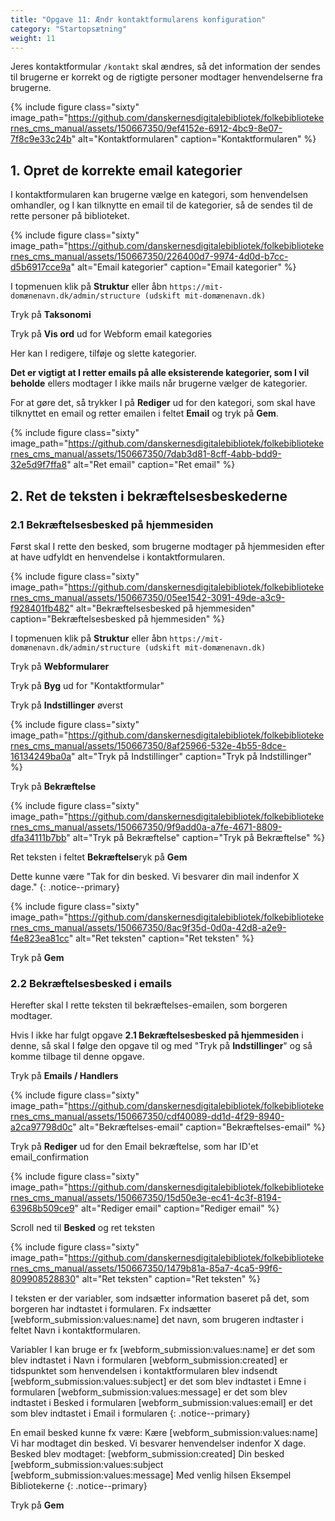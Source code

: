 ```yaml
---
title: "Opgave 11: Ændr kontaktformularens konfiguration"
category: "Startopsætning"
weight: 11
---
```

Jeres kontaktformular `/kontakt` skal ændres, så det information der sendes til brugerne er korrekt og de rigtigte personer modtager henvendelserne fra brugerne.

{% include figure class="sixty" image_path="https://github.com/danskernesdigitalebibliotek/folkebibliotekernes_cms_manual/assets/150667350/9ef4152e-6912-4bc9-8e07-7f8c9e33c24b" alt="Kontaktformularen" caption="Kontaktformularen" %}

## 1. Opret de korrekte email kategorier
I kontaktformularen kan brugerne vælge en kategori, som henvendelsen omhandler, og I kan tilknytte en email til de kategorier, så de sendes til de rette personer på biblioteket.

{% include figure class="sixty" image_path="https://github.com/danskernesdigitalebibliotek/folkebibliotekernes_cms_manual/assets/150667350/226400d7-9974-4d0d-b7cc-d5b6917cce9a" alt="Email kategorier" caption="Email kategorier" %}

I topmenuen klik på **Struktur** eller åbn `https://mit-domænenavn.dk/admin/structure (udskift mit-domænenavn.dk)`

Tryk på **Taksonomi**

Tryk på **Vis ord** ud for Webform email kategories

Her kan I redigere, tilføje og slette kategorier. 

**Det er vigtigt at I retter emails på alle eksisterende kategorier, som I vil beholde** ellers modtager I ikke mails når brugerne vælger de kategorier.

For at gøre det, så trykker I på **Rediger** ud for den kategori, som skal have tilknyttet en email og retter emailen i feltet **Email** og tryk på **Gem**.

{% include figure class="sixty" image_path="https://github.com/danskernesdigitalebibliotek/folkebibliotekernes_cms_manual/assets/150667350/7dab3d81-8cff-4abb-bdd9-32e5d9f7ffa8" alt="Ret email" caption="Ret email" %}

## 2. Ret de teksten i bekræftelsesbeskederne

### 2.1 Bekræftelsesbesked på hjemmesiden
Først skal I rette den besked, som brugerne modtager på hjemmesiden efter at have udfyldt en henvendelse i kontaktformularen.

{% include figure class="sixty" image_path="https://github.com/danskernesdigitalebibliotek/folkebibliotekernes_cms_manual/assets/150667350/05ee1542-3091-49de-a3c9-f928401fb482" alt="Bekræftelsesbesked på hjemmesiden" caption="Bekræftelsesbesked på hjemmesiden" %}

I topmenuen klik på **Struktur** eller åbn `https://mit-domænenavn.dk/admin/structure (udskift mit-domænenavn.dk)`

Tryk på **Webformularer**

Tryk på **Byg** ud for "Kontaktformular"

Tryk på **Indstillinger** øverst

{% include figure class="sixty" image_path="https://github.com/danskernesdigitalebibliotek/folkebibliotekernes_cms_manual/assets/150667350/8af25966-532e-4b55-8dce-16134249ba0a" alt="Tryk på Indstillinger" caption="Tryk på Indstillinger" %}

Tryk på **Bekræftelse** 

{% include figure class="sixty" image_path="https://github.com/danskernesdigitalebibliotek/folkebibliotekernes_cms_manual/assets/150667350/9f9add0a-a7fe-4671-8809-dfa34111b7bb" alt="Tryk på Bekræftelse" caption="Tryk på Bekræftelse" %}

Ret teksten i feltet **Bekræftelse**ryk på **Gem**

Dette kunne være "Tak for din besked. Vi besvarer din mail indenfor X dage."
{: .notice--primary}

{% include figure class="sixty" image_path="https://github.com/danskernesdigitalebibliotek/folkebibliotekernes_cms_manual/assets/150667350/8ac9f35d-0d0a-42d8-a2e9-f4e823ea81cc" alt="Ret teksten" caption="Ret teksten" %}

Tryk på **Gem**

### 2.2 Bekræftelsesbesked i emails
Herefter skal I rette teksten til bekræftelses-emailen, som borgeren modtager.

Hvis I ikke har fulgt opgave **2.1 Bekræftelsesbesked på hjemmesiden** i denne, så skal I følge den opgave til og med "Tryk på **Indstillinger**" og så komme tilbage til denne opgave.

Tryk på **Emails / Handlers**

{% include figure class="sixty" image_path="https://github.com/danskernesdigitalebibliotek/folkebibliotekernes_cms_manual/assets/150667350/cdf40089-dd1d-4f29-8940-a2ca97798d0c" alt="Bekræftelses-email" caption="Bekræftelses-email" %}

Tryk på **Rediger** ud for den Email bekræftelse, som har ID'et email_confirmation 

{% include figure class="sixty" image_path="https://github.com/danskernesdigitalebibliotek/folkebibliotekernes_cms_manual/assets/150667350/15d50e3e-ec41-4c3f-8194-63968b509ce9" alt="Rediger email" caption="Rediger email" %}

Scroll ned til **Besked** og ret teksten

{% include figure class="sixty" image_path="https://github.com/danskernesdigitalebibliotek/folkebibliotekernes_cms_manual/assets/150667350/1479b81a-85a7-4ca5-99f6-809908528830" alt="Ret teksten" caption="Ret teksten" %}

I teksten er der variabler, som indsætter information baseret på det, som borgeren har indtastet i formularen. Fx indsætter [webform_submission:values:name] det navn, som brugeren indtaster i feltet Navn i kontaktformularen.

Variabler I kan bruge er fx
[webform_submission:values:name] er det som blev indtastet i Navn i formularen
[webform_submission:created] er tidspunktet som henvendelsen i kontaktformularen blev indsendt
[webform_submission:values:subject] er det som blev indtastet i Emne i formularen
[webform_submission:values:message] er det som blev indtastet i Besked i formularen
[webform_submission:values:email] er det som blev indtastet i Email i formularen
{: .notice--primary}

En email besked kunne fx være:
Kære [webform_submission:values:name]
Vi har modtaget din besked. Vi besvarer henvendelser indenfor X dage.
Besked blev modtaget: [webform_submission:created]
Din besked
[webform_submission:values:subject
[webform_submission:values:message]
Med venlig hilsen
Eksempel Bibliotekerne
{: .notice--primary}

Tryk på **Gem**
